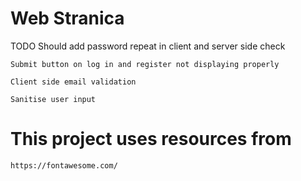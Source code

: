# Web Stranica

TODO
    Should add password repeat in client and server side check

    Submit button on log in and register not displaying properly

    Client side email validation

    Sanitise user input


# This project uses resources from
    https://fontawesome.com/
